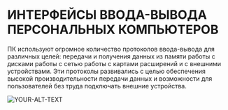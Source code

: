 # ИНТЕРФЕЙСЫ ВВОДА-ВЫВОДА ПЕРСОНАЛЬНЫХ КОМПЬЮТЕРОВ

ПК используют огромное количество протоколов ввода-вывода для различных целей:
 передачи и получения данных из памяти
 работы с дисками
 работы с сетью
 работы с картами расширений и с внешними устройствами. Эти протоколы развивались с целью обеспечения высокой производительности передачи данных и возможности для пользователей без труда подключать внешние устройства. 

<picture>
 <source media="(prefers-color-scheme: dark)" srcset="YOUR-DARKMODE-IMAGE">
 <source media="(prefers-color-scheme: light)" srcset="YOUR-LIGHTMODE-IMAGE">
 <img alt="YOUR-ALT-TEXT" src="https://www.technocity.ru/upload/resize_cache/iblock/dd1/400_400_1/z0000015438.jpg">
</picture>

